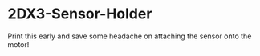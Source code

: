 # 2DX3-Sensor-Holder
Print this early and save some headache on attaching the sensor onto the motor!
